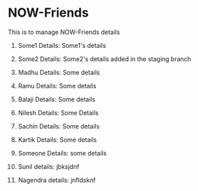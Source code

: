 # NOW-Friends
This is to manage NOW-Friends details

1. Some1
Details: Some1's details

2. Some2
Details: Some2's details added in the staging branch

3. Madhu
Details: Some details

4. Ramu
Details: Some details

5. Balaji
Details: Some details

6. Nilesh
Details: Some Details

7. Sachin
Details: Some details

8. Kartik
Details: Some details

9. Someone
Details: some details

10. Sunil
details: jbksjdnf

11. Nagendra
details: jnfldsknf